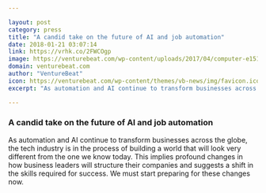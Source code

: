 ```yaml
---

layout: post
category: press
title: "A candid take on the future of AI and job automation"
date: 2018-01-21 03:07:14
link: https://vrhk.co/2FWCOgp
image: https://venturebeat.com/wp-content/uploads/2017/04/computer-e1516398760265.jpg?fit=780%2C488&strip=all
domain: venturebeat.com
author: "VentureBeat"
icon: https://venturebeat.com/wp-content/themes/vb-news/img/favicon.ico
excerpt: "As automation and AI continue to transform businesses across the globe, the tech industry is in the process of building a world that will look very different from the one we know today. This implies profound changes in how business leaders will structure their companies and suggests a shift in the skills required for success. We must start preparing for these changes now."

---
```


### A candid take on the future of AI and job automation

As automation and AI continue to transform businesses across the globe, the tech industry is in the process of building a world that will look very different from the one we know today. This implies profound changes in how business leaders will structure their companies and suggests a shift in the skills required for success. We must start preparing for these changes now.